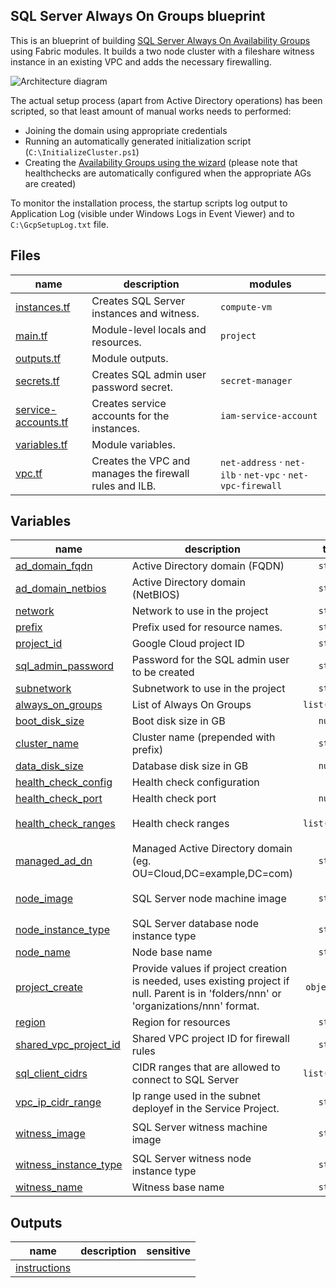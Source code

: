 ## SQL Server Always On Groups blueprint

This is an blueprint of building [SQL Server Always On Availability Groups](https://cloud.google.com/compute/docs/instances/sql-server/configure-availability) 
using Fabric modules. It builds a two node cluster with a fileshare witness instance in an existing VPC and adds the necessary firewalling. 

![Architecture diagram](https://cloud.google.com/compute/images/sqlserver-ag-architecture.svg)

The actual setup process (apart from Active Directory operations) has been scripted, so that least amount of 
manual works needs to performed: 

  - Joining the domain using appropriate credentials 
  - Running an automatically generated initialization script (`C:\InitializeCluster.ps1`) 
  - Creating the [Availability Groups using the wizard](https://cloud.google.com/compute/docs/instances/sql-server/configure-availability#creating_an_availability_group)
    (please note that healthchecks are automatically configured when the appropriate AGs are created)

To monitor the installation process, the startup scripts log output to Application Log (visible under Windows Logs in Event Viewer)
and to `C:\GcpSetupLog.txt` file.

<!-- TFDOC OPTS files:1 -->
<!-- BEGIN TFDOC -->

## Files

| name | description | modules |
|---|---|---|
| [instances.tf](./instances.tf) | Creates SQL Server instances and witness. | <code>compute-vm</code> |
| [main.tf](./main.tf) | Module-level locals and resources. | <code>project</code> |
| [outputs.tf](./outputs.tf) | Module outputs. |  |
| [secrets.tf](./secrets.tf) | Creates SQL admin user password secret. | <code>secret-manager</code> |
| [service-accounts.tf](./service-accounts.tf) | Creates service accounts for the instances. | <code>iam-service-account</code> |
| [variables.tf](./variables.tf) | Module variables. |  |
| [vpc.tf](./vpc.tf) | Creates the VPC and manages the firewall rules and ILB. | <code>net-address</code> · <code>net-ilb</code> · <code>net-vpc</code> · <code>net-vpc-firewall</code> |

## Variables

| name | description | type | required | default |
|---|---|:---:|:---:|:---:|
| [ad_domain_fqdn](variables.tf#L15) | Active Directory domain (FQDN) | <code>string</code> | ✓ |  |
| [ad_domain_netbios](variables.tf#L24) | Active Directory domain (NetBIOS) | <code>string</code> | ✓ |  |
| [network](variables.tf#L90) | Network to use in the project | <code>string</code> | ✓ |  |
| [prefix](variables.tf#L113) | Prefix used for resource names. | <code>string</code> | ✓ |  |
| [project_id](variables.tf#L131) | Google Cloud project ID | <code>string</code> | ✓ |  |
| [sql_admin_password](variables.tf#L148) | Password for the SQL admin user to be created | <code>string</code> | ✓ |  |
| [subnetwork](variables.tf#L163) | Subnetwork to use in the project | <code>string</code> | ✓ |  |
| [always_on_groups](variables.tf#L33) | List of Always On Groups | <code>list&#40;string&#41;</code> |  | <code>&#91;&#34;bookshelf&#34;&#93;</code> |
| [boot_disk_size](variables.tf#L39) | Boot disk size in GB | <code>number</code> |  | <code>50</code> |
| [cluster_name](variables.tf#L45) | Cluster name (prepended with prefix) | <code>string</code> |  | <code>&#34;cluster&#34;</code> |
| [data_disk_size](variables.tf#L51) | Database disk size in GB | <code>number</code> |  | <code>200</code> |
| [health_check_config](variables.tf#L57) | Health check configuration | <code title="object&#40;&#123; check_interval_sec &#61; number,&#10;  healthy_threshold   &#61; number,&#10;  unhealthy_threshold &#61; number,&#10;  timeout_sec         &#61; number,&#10;&#125;&#41;">&#8230;</code> |  | <code title="&#123;&#10;  check_interval_sec  &#61; 2&#10;  healthy_threshold   &#61; 1&#10;  unhealthy_threshold &#61; 2&#10;  timeout_sec         &#61; 1&#10;&#125;">&#123;&#8230;&#125;</code> |
| [health_check_port](variables.tf#L72) | Health check port | <code>number</code> |  | <code>59997</code> |
| [health_check_ranges](variables.tf#L78) | Health check ranges | <code>list&#40;string&#41;</code> |  | <code>&#91;&#34;35.191.0.0&#47;16&#34;, &#34;209.85.152.0&#47;22&#34;, &#34;209.85.204.0&#47;22&#34;&#93;</code> |
| [managed_ad_dn](variables.tf#L84) | Managed Active Directory domain (eg. OU=Cloud,DC=example,DC=com) | <code>string</code> |  | <code>&#34;&#34;</code> |
| [node_image](variables.tf#L95) | SQL Server node machine image | <code>string</code> |  | <code>&#34;projects&#47;windows-sql-cloud&#47;global&#47;images&#47;family&#47;sql-ent-2019-win-2019&#34;</code> |
| [node_instance_type](variables.tf#L101) | SQL Server database node instance type | <code>string</code> |  | <code>&#34;n2-standard-8&#34;</code> |
| [node_name](variables.tf#L107) | Node base name | <code>string</code> |  | <code>&#34;node&#34;</code> |
| [project_create](variables.tf#L122) | Provide values if project creation is needed, uses existing project if null. Parent is in 'folders/nnn' or 'organizations/nnn' format. | <code title="object&#40;&#123;&#10;  billing_account_id &#61; string&#10;  parent             &#61; string&#10;&#125;&#41;">object&#40;&#123;&#8230;&#125;&#41;</code> |  | <code>null</code> |
| [region](variables.tf#L136) | Region for resources | <code>string</code> |  | <code>&#34;europe-west4&#34;</code> |
| [shared_vpc_project_id](variables.tf#L142) | Shared VPC project ID for firewall rules | <code>string</code> |  | <code>null</code> |
| [sql_client_cidrs](variables.tf#L157) | CIDR ranges that are allowed to connect to SQL Server | <code>list&#40;string&#41;</code> |  | <code>&#91;&#34;0.0.0.0&#47;0&#34;&#93;</code> |
| [vpc_ip_cidr_range](variables.tf#L168) | Ip range used in the subnet deployef in the Service Project. | <code>string</code> |  | <code>&#34;10.0.0.0&#47;20&#34;</code> |
| [witness_image](variables.tf#L174) | SQL Server witness machine image | <code>string</code> |  | <code>&#34;projects&#47;windows-cloud&#47;global&#47;images&#47;family&#47;windows-2019&#34;</code> |
| [witness_instance_type](variables.tf#L180) | SQL Server witness node instance type | <code>string</code> |  | <code>&#34;n2-standard-2&#34;</code> |
| [witness_name](variables.tf#L186) | Witness base name | <code>string</code> |  | <code>&#34;witness&#34;</code> |

## Outputs

| name | description | sensitive |
|---|---|:---:|
| [instructions](outputs.tf#L19) |  |  |

<!-- END TFDOC -->
